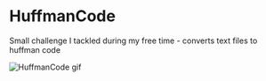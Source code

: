 # HuffmanCode
Small challenge I tackled during my free time - converts text files to huffman code


![HuffmanCode gif](https://user-images.githubusercontent.com/107858231/215297462-39bb1898-d5a3-49f6-b75c-076ebee07d2f.gif)
